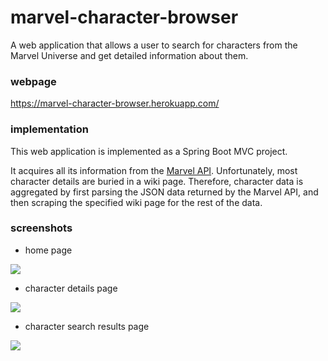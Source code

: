 # marvel-character-browser

A web application that allows a user to search for characters from the Marvel Universe and get detailed information about them.

### webpage

https://marvel-character-browser.herokuapp.com/

### implementation

This web application is implemented as a Spring Boot MVC project.

It acquires all its information from the [Marvel API](http://developer.marvel.com/docs). Unfortunately, most character details are buried in a wiki page. Therefore, character data is aggregated by first parsing the JSON data returned by the Marvel API, and then scraping the specified wiki page for the rest of the data.

### screenshots

- home page

![](https://github.com/embelardo/marvel-character-web-app/blob/master/homePage.png)

- character details page

![](https://github.com/embelardo/marvel-character-web-app/blob/master/characterDetail.png)

- character search results page

![](https://github.com/embelardo/marvel-character-web-app/blob/master/searchResultList.png)
